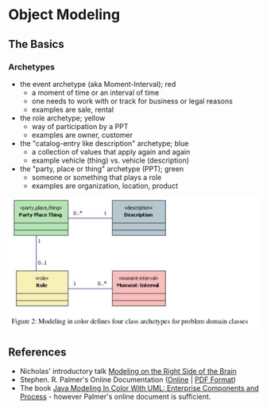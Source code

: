 # Object Modeling

## The Basics

### Archetypes

* the event archetype (aka Moment-Interval); red
  * a moment of time or an interval of time
  * one needs to work with or track for business or legal reasons
  * examples are sale, rental
* the role archetype; yellow  
  * way of participation by a PPT
  * examples are owner, customer
* the "catalog-entry like description" archetype; blue
  * a collection of values that apply again and again
  * example vehicle (thing) vs. vehicle (description)
* the "party, place or thing" archetype (PPT); green
  * someone or something that plays a role
  * examples are organization, location, product

![inline](../../.gitbook/assets/object-modeling/archetypes.png)  

## References

* Nicholas' introductory talk [Modeling on the Right Side of the Brain](http://blog.firsthand.ca/2014/04/modeling-on-right-side-of-brain.html)
* Stephen. R. Palmer's Online Documentation \([Online](http://www.step-10.com/SoftwareDesign/ModellingInColour/index.html) \| [PDF Format](https://www.dropbox.com/s/oc3g9a6hipecp8j/Peter%20Coad%27s%20Modeling%20in%20Color.pdf?dl=0)\)
* The book [Java Modeling In Color With UML: Enterprise Components and Process](http://www.amazon.com/Java-Modeling-Color-UML-Enterprise/dp/013011510X/ref=sr_1_1?ie=UTF8&qid=1447701102&sr=8-1&keywords=modeling+in+colour) - however Palmer's online document is sufficient.

